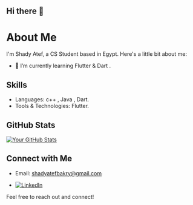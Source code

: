## Hi there 👋

<!--
**shady-ateff/shady-ateff** is a ✨ _special_ ✨ repository because its `README.md` (this file) appears on your GitHub profile.

Here are some ideas to get you started:

- 🔭 I’m currently working on ...
- 🌱 I’m currently learning ...
- 👯 I’m looking to collaborate on ...
- 🤔 I’m looking for help with ...
- 💬 Ask me about ...
- 📫 How to reach me: ...
- 😄 Pronouns: ...
- ⚡ Fun fact: ...
-->
# About Me

I'm Shady Atef, a CS Student based in Egypt. Here's a little bit about me:

<!-- - 🔭 I’m currently working on [Current Project or Job]. -->
- 🌱 I’m currently learning Flutter & Dart .
<!--- 👯 I’m looking to collaborate on [Project Types or Areas of Interest].
- 💬 Ask me about [Your Expertise or Interests].
- 📫 How to reach me: [Your Contact Information].
- 😄 Pronouns: [Your Pronouns, if applicable].
- ⚡ Fun fact: [Interesting Fact About Yourself].-->

## Skills

- Languages: c++ , Java , Dart.
- Tools & Technologies: Flutter.

## GitHub Stats

[![Your GitHub Stats](https://github-readme-stats.vercel.app/api?username=shady-ateff&show_icons=true&theme=radical)](https://github.com/shady-ateff)

## Connect with Me

- Email: shadyatefbakry@gmail.com

- [![LinkedIn](https://img.shields.io/badge/LinkedIn-0077B5?style=for-the-badge&logo=linkedin&logoColor=white)](https://www.linkedin.com/in/shadyatef/)  <!-- ![YouTube Channel Subscribers](https://img.shields.io/youtube/channel/subscribers/UCP4qTGHeADauaJBUkWKZhng?style=for-the-badge) -->
<!--[![Twitter](https://img.shields.io/badge/Twitter-1DA1F2?style=for-the-badge&logo=twitter&logoColor=white)](https://twitter.com/yourusername)
[![GitHub](https://img.shields.io/badge/GitHub-100000?style=for-the-badge&logo=github&logoColor=white)](https://github.com/yourusername)
[![Personal Website](https://img.shields.io/badge/Website-000000?style=for-the-badge&logo=About.me&logoColor=white)](https://yourwebsite.com).-->

Feel free to reach out and connect!

